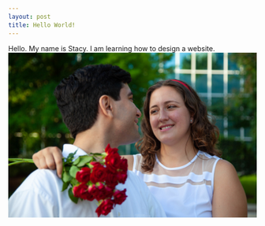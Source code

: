 ```yaml
---
layout: post
title: Hello World!
---
```


Hello.  My name is Stacy.  I am learning how to design a website.
<img src="https://github.com/dontsingtome/dontsingtome.github.io/blob/master/images/juan%20and%20i%20roses.jpg" alt="Juan and I">
